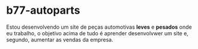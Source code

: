 # b77-autoparts
Estou desenvolvendo um site de peças automotivas **leves** e **pesados** onde eu trabalho, o objetivo acima de tudo é aprender desenvolvwer um site e, segundo, aumentar as vendas da empresa. 
